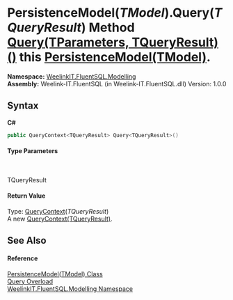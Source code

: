 # PersistenceModel(*TModel*).Query(*TQueryResult*) Method <a href="14ed4959-a238-ef2c-1feb-17a7fa9b3608">Query(TParameters, TQueryResult)()</a> this <a href="a877d482-31d7-7bd4-33f6-a3d30a88cbc6">PersistenceModel(TModel)</a>.

**Namespace:**&nbsp;<a href="55cb0562-6be1-fe5d-1cc3-61ccba17ba4f">WeelinkIT.FluentSQL.Modelling</a><br />**Assembly:**&nbsp;Weelink-IT.FluentSQL (in Weelink-IT.FluentSQL.dll) Version: 1.0.0

## Syntax

**C#**<br />
``` C#
public QueryContext<TQueryResult> Query<TQueryResult>()

```


#### Type Parameters
&nbsp;<dl><dt>TQueryResult</dt><dd /></dl>

#### Return Value
Type: <a href="cb3a9e3b-4e55-c717-784b-ae3dc6ce71b9">QueryContext</a>(*TQueryResult*)<br />A new <a href="cb3a9e3b-4e55-c717-784b-ae3dc6ce71b9">QueryContext(TQueryResult)</a>.

## See Also


#### Reference
<a href="a877d482-31d7-7bd4-33f6-a3d30a88cbc6">PersistenceModel(TModel) Class</a><br /><a href="bcdf67c6-60aa-c2fc-c8d1-2d8c809d52b7">Query Overload</a><br /><a href="55cb0562-6be1-fe5d-1cc3-61ccba17ba4f">WeelinkIT.FluentSQL.Modelling Namespace</a><br />